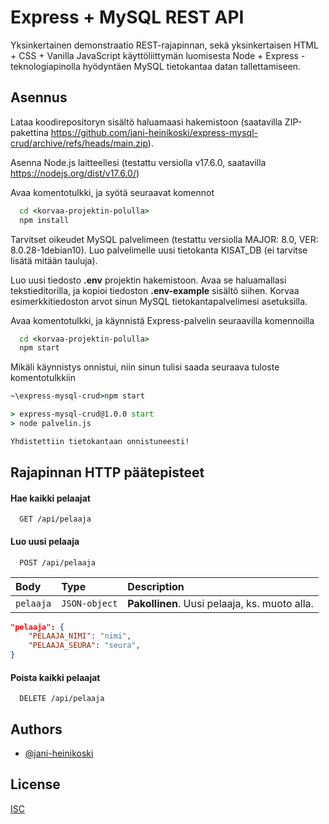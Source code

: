 # Express + MySQL REST API

Yksinkertainen demonstraatio REST-rajapinnan, sekä yksinkertaisen HTML + CSS + Vanilla JavaScript käyttöliittymän luomisesta Node + Express -teknologiapinolla hyödyntäen MySQL tietokantaa datan tallettamiseen.



## Asennus

Lataa koodirepositoryn sisältö haluamaasi hakemistoon (saatavilla ZIP-pakettina https://github.com/jani-heinikoski/express-mysql-crud/archive/refs/heads/main.zip).

Asenna Node.js laitteellesi
(testattu versiolla v17.6.0, saatavilla https://nodejs.org/dist/v17.6.0/)

Avaa komentotulkki, ja syötä seuraavat komennot

```cmd
  cd <korvaa-projektin-polulla>
  npm install
```

Tarvitset oikeudet MySQL palvelimeen (testattu versiolla MAJOR: 8.0, VER: 8.0.28-1debian10).
Luo palvelimelle uusi tietokanta KISAT_DB (ei tarvitse lisätä mitään tauluja).

Luo uusi tiedosto **.env** projektin hakemistoon.
Avaa se haluamallasi tekstieditorilla, ja kopioi tiedoston
**.env-example** sisältö siihen. Korvaa esimerkkitiedoston arvot
sinun MySQL tietokantapalvelimesi asetuksilla.

Avaa komentotulkki, ja käynnistä Express-palvelin seuraavilla komennoilla

```cmd
  cd <korvaa-projektin-polulla>
  npm start
```

Mikäli käynnistys onnistui, niin sinun tulisi saada seuraava tuloste komentotulkkiin

```cmd
~\express-mysql-crud>npm start

> express-mysql-crud@1.0.0 start
> node palvelin.js

Yhdistettiin tietokantaan onnistuneesti!
```

## Rajapinnan HTTP päätepisteet

#### Hae kaikki pelaajat

```http
  GET /api/pelaaja
```

#### Luo uusi pelaaja

```http
  POST /api/pelaaja
```

| Body | Type     | Description                       |
| :-------- | :------- | :-------------------------------- |
| `pelaaja`      | `JSON-object` | **Pakollinen**. Uusi pelaaja, ks. muoto alla. |

```json
"pelaaja": {
    "PELAAJA_NIMI": "nimi",
    "PELAAJA_SEURA": "seura",
}
```

#### Poista kaikki pelaajat

```http
  DELETE /api/pelaaja
```



## Authors

- [@jani-heinikoski](https://www.github.com/jani-heinikoski)


## License

[ISC](https://choosealicense.com/licenses/isc/)
